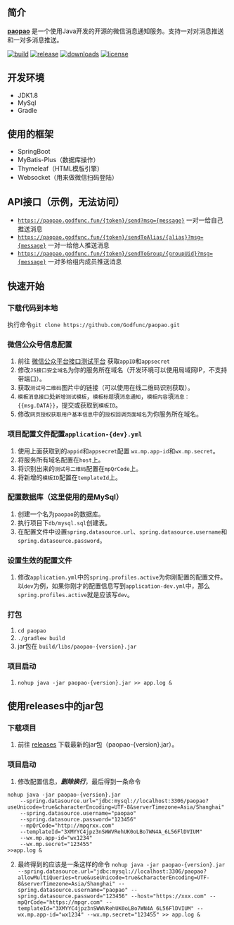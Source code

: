 ## 简介
**[paopao](https://paopao.godfunc.fun:444)** 是一个使用Java开发的开源的微信消息通知服务。支持一对对消息推送和一对多消息推送。

[![build](https://github.com/Godfunc/paopao/workflows/build/badge.svg)](https://github.com/Godfunc/paopao/actions)
[![release](https://img.shields.io/github/release/Godfunc/paopao.svg)](https://github.com/Godfunc/paopao/releases)
[![downloads](https://img.shields.io/github/downloads/Godfunc/paopao/total.svg)](https://github.com/Godfunc/paopao)
[![license](https://img.shields.io/github/license/Godfunc/paopao)](https://github.com/Godfunc/paopao/blob/master/LICENSE)

## 开发环境
* JDK1.8
* MySql
* Gradle

## 使用的框架
* SpringBoot
* MyBatis-Plus（数据库操作）
* Thymeleaf（HTML模版引擎）
* Websocket（用来做微信扫码登陆）

## API接口（示例，无法访问）
* [`https://paopao.godfunc.fun/{token}/send?msg={message}`](https://paopao.godfunc.fun/message) 一对一给自己推送消息
* [`https://paopao.godfunc.fun/{token}/sendToAlias/{alias}?msg={message}`](https://paopao.godfunc.fun/message) 一对一给他人推送消息
* [`https://paopao.godfunc.fun/{token}/sendToGroup/{groupUid}?msg={message}`](https://paopao.godfunc.fun/message) 一对多给组内成员推送消息

## 快速开始
### 下载代码到本地
执行命令`git clone https://github.com/Godfunc/paopao.git`
### 微信公众号信息配置
1. 前往 [微信公众平台接口测试平台](https://mp.weixin.qq.com/debug/cgi-bin/sandboxinfo?action=showinfo&t=sandbox/index) 获取`appID`和`appsecret`
2. 修改`JS接口安全域名`为你的服务所在域名（开发环境可以使用局域网IP，不支持带端口）。
3. 获取`测试号二维码`图片中的链接（可以使用在线二维码识别获取）。 
4. `模板消息接口`处`新增测试模板`，`模板标题`填`消息通知`，`模板内容`填`消息： {{msg.DATA}}`，提交或获取到`模板ID`。
5. 修改`网页授权获取用户基本信息`中的`授权回调页面域名`为你服务所在域名。
### 项目配置文件配置`application-{dev}.yml`
1. 使用上面获取到的`appid`和`appsecret`配置 `wx.mp.app-id`和`wx.mp.secret`。
2. 将服务所有域名配置在`host`上。
3. 将识别出来的`测试号二维码`配置在`mpQrCode`上。
4. 将新增的`模板ID`配置在`templateId`上。
### 配置数据库（这里使用的是MySql）
1. 创建一个名为`paopao`的数据库。
2. 执行项目下`db/mysql.sql`创建表。
3. 在配置文件中设置`spring.datasource.url`、`spring.datasource.username`和`spring.datasource.password`。
### 设置生效的配置文件
1. 修改`application.yml`中的`spring.profiles.active`为你刚配置的配置文件。以`dev`为例，如果你刚才的配置信息写到`application-dev.yml`中，那么`spring.profiles.active`就是应该写`dev`。
### 打包
1. `cd paopao`
2. `./gradlew build`
3. jar包在 `build/libs/paopao-{version}.jar`
### 项目启动
1.  `nohup java -jar paopao-{version}.jar >> app.log &`

## 使用releases中的jar包
### 下载项目
1. 前往 [releases](https://github.com/Godfunc/paopao/releases) 下载最新的jar包（paopao-{version}.jar）。
### 项目启动
1. 修改配置信息，***删除换行***，最后得到一条命令
```shell script
nohup java -jar paopao-{version}.jar 
    --spring.datasource.url="jdbc:mysql://localhost:3306/paopao?useUnicode=true&characterEncoding=UTF-8&serverTimezone=Asia/Shanghai" 
    --spring.datasource.username="paopao" 
    --spring.datasource.password="123456" 
    --mpQrCode="http://mpqrxx.com" 
    --templateId="3XMYYC4jpz3nSWWVRehUK0oLBo7WN4A_6L56FlDVIUM" 
    --wx.mp.app-id="wx1234" 
    --wx.mp.secret="123455" 
>>app.log &
```
2. 最终得到的应该是一条这样的命令
`nohup java -jar paopao-{version}.jar --spring.datasource.url="jdbc:mysql://localhost:3306/paopao?allowMultiQueries=true&useUnicode=true&characterEncoding=UTF-8&serverTimezone=Asia/Shanghai" --spring.datasource.username="paopao" --spring.datasource.password="123456" --host="https://xxx.com" --mpQrCode="https://mpqr.com" --templateId="3XMYYC4jpz3nSWWVRehUK0oLBo7WN4A_6L56FlDVIUM" --wx.mp.app-id="wx1234" --wx.mp.secret="123455" >> app.log &`